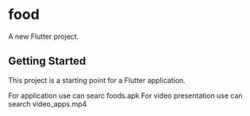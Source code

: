 # food

A new Flutter project.

## Getting Started

This project is a starting point for a Flutter application.

For application use can searc foods.apk
For video presentation use can search video_apps.mp4
